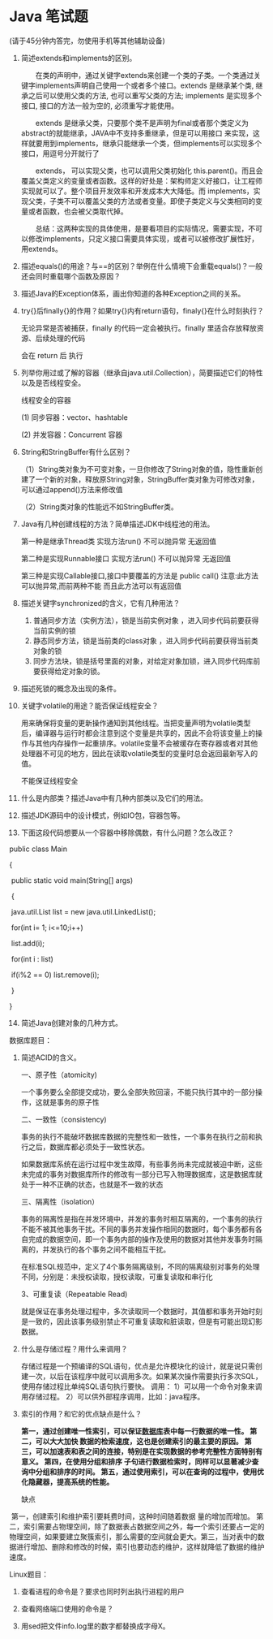 # Java 笔试题

(请于45分钟内答完，勿使用手机等其他辅助设备)

 

1. 简述extends和implements的区别。

   　　在类的声明中，通过关键字extends来创建一个类的子类。一个类通过关键字implements声明自己使用一个或者多个接口。extends 是继承某个类, 继承之后可以使用父类的方法, 也可以重写父类的方法; implements 是实现多个接口, 接口的方法一般为空的, 必须重写才能使用。

   　　extends 是继承父类，只要那个类不是声明为final或者那个类定义为abstract的就能继承，JAVA中不支持多重继承，但是可以用接口 来实现，这样就要用到implements，继承只能继承一个类，但implements可以实现多个接口，用逗号分开就行了

   　　extends， 可以实现父类，也可以调用父类初始化 this.parent()。而且会覆盖父类定义的变量或者函数。这样的好处是：架构师定义好接口，让工程师实现就可以了。整个项目开发效率和开发成本大大降低。而 implements，实现父类，子类不可以覆盖父类的方法或者变量。即使子类定义与父类相同的变量或者函数，也会被父类取代掉。

   　　总结：这两种实现的具体使用，是要看项目的实际情况，需要实现，不可以修改implements，只定义接口需要具体实现，或者可以被修改扩展性好，用extends。

2. 描述equals()的用途？与==的区别？举例在什么情境下会重载equals()？一般还会同时重载哪个函数及原因？

3. 描述Java的Exception体系，画出你知道的各种Exception之间的关系。

4. try{}后finally{}的作用？如果try{}内有return语句，finaly{}在什么时刻执行？

   无论异常是否被捕获，finally 的代码一定会被执行。finally 里适合存放释放资源、后续处理的代码

   会在 return 后 执行

5. 列举你用过或了解的容器（继承自java.util.Collection），简要描述它们的特性以及是否线程安全。

   线程安全的容器

   (1) 同步容器：vector、hashtable

   (2) 并发容器：Concurrent 容器

6. String和StringBuffer有什么区别？

   （1）String类对象为不可变对象，一旦你修改了String对象的值，隐性重新创建了一个新的对象，释放原String对象，StringBuffer类对象为可修改对象，可以通过append()方法来修改值

   （2）String类对象的性能远不如StringBuffer类。

7. Java有几种创建线程的方法？简单描述JDK中线程池的用法。

   第一种是继承Thread类 实现方法run() 不可以抛异常 无返回值

   第二种是实现Runnable接口 实现方法run() 不可以抛异常 无返回值

   第三种是实现Callable<T>接口,接口中要覆盖的方法是 public <T> call() 注意:此方法可以抛异常,而前两种不能 而且此方法可以有返回值

8. 描述关键字synchronized的含义，它有几种用法？
   1. 普通同步方法（实例方法），锁是当前实例对象 ，进入同步代码前要获得当前实例的锁
   2. 静态同步方法，锁是当前类的class对象 ，进入同步代码前要获得当前类对象的锁
   3. 同步方法块，锁是括号里面的对象，对给定对象加锁，进入同步代码库前要获得给定对象的锁。

9. 描述死锁的概念及出现的条件。

10. 关键字volatile的用途？能否保证线程安全？

    用来确保将变量的更新操作通知到其他线程。当把变量声明为volatile类型后，编译器与运行时都会注意到这个变量是共享的，因此不会将该变量上的操作与其他内存操作一起重排序。volatile变量不会被缓存在寄存器或者对其他处理器不可见的地方，因此在读取volatile类型的变量时总会返回最新写入的值。

    不能保证线程安全

11. 什么是内部类？描述Java中有几种内部类以及它们的用法。

12. 描述JDK源码中的设计模式，例如IO包，容器包等。

13. 下面这段代码想要从一个容器中移除偶数，有什么问题？怎么改正？

public class Main

{

​    public static void main(String[] args)

​    {

​        java.util.List<Integer> list = new java.util.LinkedList<Integer>();

​      for(int i= 1; i<=10;i++)

​           list.add(i);

​        for(int i : list)

​           if(i%2 == 0) list.remove(i);

​    }

}

14. 简述Java创建对象的几种方式。

 

数据库题目：

1. 简述ACID的含义。

   一、原子性（atomicity)

   一个事务要么全部提交成功，要么全部失败回滚，不能只执行其中的一部分操作，这就是事务的原子性

   二、一致性（consistency)

   事务的执行不能破坏数据库数据的完整性和一致性，一个事务在执行之前和执行之后，数据库都必须处于一致性状态。

   如果数据库系统在运行过程中发生故障，有些事务尚未完成就被迫中断，这些未完成的事务对数据库所作的修改有一部分已写入物理数据库，这是数据库就处于一种不正确的状态，也就是不一致的状态

   三、隔离性（isolation）

   事务的隔离性是指在并发环境中，并发的事务时相互隔离的，一个事务的执行不能不被其他事务干扰。不同的事务并发操作相同的数据时，每个事务都有各自完成的数据空间，即一个事务内部的操作及使用的数据对其他并发事务时隔离的，并发执行的各个事务之间不能相互干扰。

   在标准SQL规范中，定义了4个事务隔离级别，不同的隔离级别对事务的处理不同，分别是：未授权读取，授权读取，可重复读取和串行化

   3、可重复读（Repeatable Read)

   就是保证在事务处理过程中，多次读取同一个数据时，其值都和事务开始时刻是一致的，因此该事务级别禁止不可重复读取和脏读取，但是有可能出现幻影数据。

2. 什么是存储过程？用什么来调用？

   存储过程是一个预编译的SQL语句，优点是允许模块化的设计，就是说只需创建一次，以后在该程序中就可以调用多次。如果某次操作需要执行多次SQL，使用存储过程比单纯SQL语句执行要快。 调用： 1）可以用一个命令对象来调用存储过程。 2）可以供外部程序调用，比如：java程序。

3. 索引的作用？和它的优点缺点是什么？

   **第一，通过创建唯一性索引，可以保证[数据库](http://lib.csdn.net/base/14)表中每一行数据的唯一性。 
   第二，可以大大加快 数据的检索速度，这也是创建索引的最主要的原因。 
   第三，可以加速表和表之间的连接，特别是在实现数据的参考完整性方面特别有意义。 
   第四，在使用分组和排序 子句进行数据检索时，同样可以显著减少查询中分组和排序的时间。 
   第五，通过使用索引，可以在查询的过程中，使用优化隐藏器，提高系统的性能。** 

    

   缺点

​	第一，创建索引和维护索引要耗费时间，这种时间随着数据 量的增加而增加。
​	第二，索引需要占物理空间，除了数据表占数据空间之外，每一个索引还要占一定的物理空间，如果要建立聚簇索引，那么需要的空间就会更大。
​	第三，当对表中的数据进行增加、删除和修改的时候，索引也要动态的维护，这样就降低了数据的维护速度。

Linux题目：

1.   查看进程的命令是？要求也同时列出执行进程的用户

2.   查看网络端口使用的命令是？

3.   用sed把文件info.log里的数字都替换成字母X。